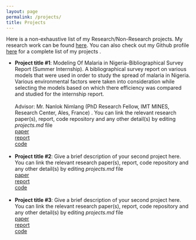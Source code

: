 ```yaml
---
layout: page
permalink: /projects/
title: Projects
---
```


Here is a non-exhaustive list of my Research/Non-Research projects. My research work can be found <a href="/research">here</a>. You can also check out my Github profile <a href="">here</a> for a complete list of my projects .

<ul>
	<li>
		<b>Project title #1</b>: Modeling Of Malaria in Nigeria-Bibliographical Survey Report (Summer Internship).
A bibliographical survey report on various models that were used in order to study the spread of malaria in Nigeria. Various environmental factors were taken into consideration while selecting the models based on which there efficiency was compared and studied for the internship report.
</li><br>		
Advisor: Mr. Nanlok Nimlang (PhD Research Fellow, IMT MINES, Research Center, Ales, France)
. You can link the relevant research paper(s), report, code repository and any other detail(s) by editing <i>projects.md</i> file<br>
		<a href=""><div class="color-button">paper</div></a><a href="[https://drive.google.com/file/d/18_KDT6Cxrocv9iZQMpVAMup_b70HAKmP/view?ths=true]"><div class="color-button">report</div></a><a href=""><div class="color-button">code</div></a>
	</li><br>
	<li>
		<b>Project title #2</b>: Give a brief description of your second project here. You can link the relevant research paper(s), report, code repository and any other detail(s) by editing <i>projects.md</i> file<br>
		<a href=""><div class="color-button">paper</div></a><a href="project_1.pdf"><div class="color-button">report</div></a><a href=""><div class="color-button">code</div></a>
	</li><br>
        <li>
		<b>Project title #3</b>: Give a brief description of your second project here. You can link the relevant research paper(s), report, code repository and any other detail(s) by editing <i>projects.md</i> file<br>
		<a href=""><div class="color-button">paper</div></a><a href="project_1.pdf"><div class="color-button">report</div></a><a href=""><div class="color-button">code</div></a>
	</li><br>
</ul>
